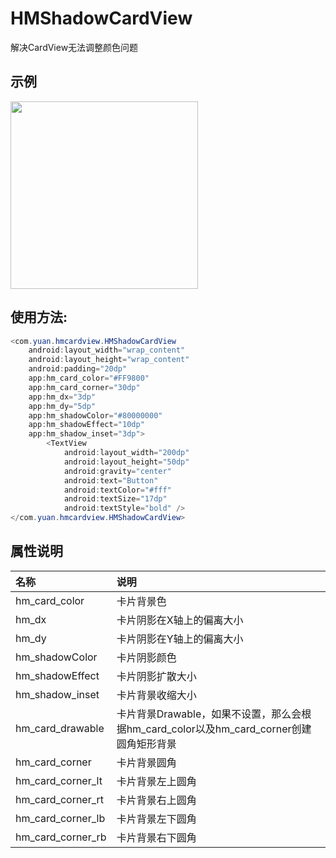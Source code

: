 # HMShadowCardView

解决CardView无法调整颜色问题

## 示例

<img src="https://github.com/zchao-ysu/HMShadowCardView/blob/main/screenShot/example.png" width="300"/>

## 使用方法:

``` java
<com.yuan.hmcardview.HMShadowCardView
    android:layout_width="wrap_content"
    android:layout_height="wrap_content"
    android:padding="20dp"
    app:hm_card_color="#FF9800"
    app:hm_card_corner="30dp"
    app:hm_dx="3dp"
    app:hm_dy="5dp"
    app:hm_shadowColor="#80000000"
    app:hm_shadowEffect="10dp"
    app:hm_shadow_inset="3dp">
        <TextView
            android:layout_width="200dp"
            android:layout_height="50dp"
            android:gravity="center"
            android:text="Button"
            android:textColor="#fff"
            android:textSize="17dp"
            android:textStyle="bold" />
</com.yuan.hmcardview.HMShadowCardView>
```

## 属性说明

| 名称                | 说明                                                            |
|:------------------|:--------------------------------------------------------------|
| hm_card_color     | 卡片背景色                                                         |
| hm_dx             | 卡片阴影在X轴上的偏离大小                                                 |
| hm_dy             | 卡片阴影在Y轴上的偏离大小                                                 |
| hm_shadowColor    | 卡片阴影颜色                                                        |
| hm_shadowEffect   | 卡片阴影扩散大小                                                      |
| hm_shadow_inset   | 卡片背景收缩大小                                                      |
| hm_card_drawable  | 卡片背景Drawable，如果不设置，那么会根据hm_card_color以及hm_card_corner创建圆角矩形背景 |
| hm_card_corner    | 卡片背景圆角                                                        |
| hm_card_corner_lt | 卡片背景左上圆角                                                      |
| hm_card_corner_rt | 卡片背景右上圆角                                                      |
| hm_card_corner_lb | 卡片背景左下圆角                                                      |
| hm_card_corner_rb | 卡片背景右下圆角                                                      |



